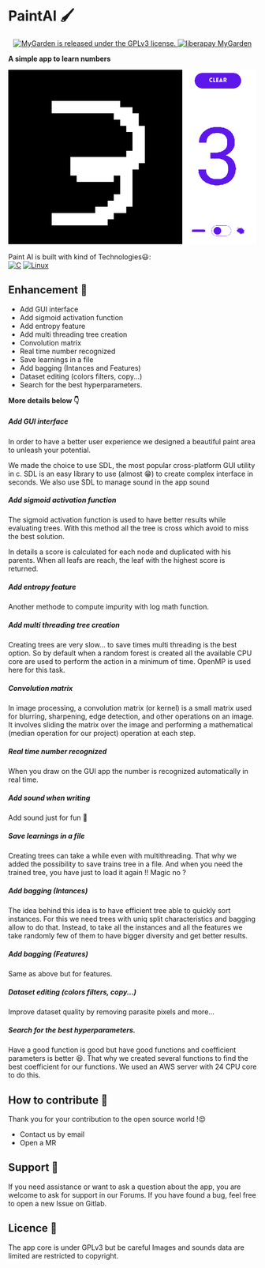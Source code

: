 # PaintAI 🖌️

[//]: # (To view this page with graphic comfort please follow this link:)
[//]: # (https://github.com/0xPierre/ClassificationTP)

<p align="center">
  <a href="https://gitlab.com/m9712/mygarden/-/blob/master/LICENSE">
    <img src="https://img.shields.io/badge/license-GPLv3-blue.svg?style=flat-square" alt="MyGarden is released under the GPLv3 license." />
  </a>
  <a href="https://liberapay.com/MyGarden/">
    <img src="https://img.shields.io/liberapay/gives/MyGarden.svg?logo=liberapay&style=flat-square" alt="liberapay MyGarden" />
  </a>

</p>


**A simple app to learn numbers**

![](./docs/img.png)

Paint AI is built with kind of Technologies😃:  
[![C](https://img.shields.io/badge/C-3178c6?style=for-the-badge&logo=c&labelColor=gray)](https://www.typescriptlang.org/)
[![Linux](https://img.shields.io/badge/Linux-DD0031?style=for-the-badge&logo=linux&labelColor=gray)](https://kernel.org)

## Enhancement 🚄

- Add GUI interface
- Add sigmoid activation function
- Add entropy feature
- Add multi threading tree creation
- Convolution matrix
- Real time number recognized
- Save learnings in a file
- Add bagging (Intances and Features)
- Dataset editing (colors filters, copy...)
- Search for the best hyperparameters.

**More details below 👇️**

##### Add GUI interface
In order to have a better user experience we designed a beautiful paint area to
unleash your potential.

We made the choice to use SDL, the most popular cross-platform GUI utility in c.
SDL is an easy library to use (almost 😁) to create complex interface in seconds.
We also use SDL to manage sound in the app sound

##### Add sigmoid activation function
The sigmoid activation function is used to have better results while evaluating trees.
With this method all the tree is cross which avoid to miss the best solution.

In details a score is calculated for each node and duplicated with his parents.
When all leafs are reach, the leaf with the highest score is returned.

##### Add entropy feature
Another methode to compute impurity with log math function.

##### Add multi threading tree creation
Creating trees are very slow... to save times multi threading is the best option.
So by default when a random forest is created all the available CPU core are used to perform the action in a minimum of time.
OpenMP is used here for this task.

##### Convolution matrix
In image processing, a convolution matrix (or kernel) is a small matrix used for blurring,
sharpening, edge detection, and other operations on an image.
It involves sliding the matrix over the image and performing a mathematical (median operation for our project) operation at each step.

##### Real time number recognized
When you draw on the GUI app the number is recognized automatically in real time.

##### Add sound when writing
Add sound just for fun 🤣

##### Save learnings in a file
Creating trees can take a while even with multithreading. That why we added the possibility to save trains tree
in a file. And when you need the trained tree, you have just to load it again !!
Magic no ?

##### Add bagging (Intances)
The idea behind this idea is to have efficient tree able to quickly sort instances.
For this we need trees with uniq split characteristics and bagging allow to do that.
Instead, to take all the instances and all the features we take randomly few of them to have bigger diversity and get better results.

##### Add bagging (Features)

Same as above but for features.

##### Dataset editing (colors filters, copy...)
Improve dataset quality by removing parasite pixels and more...

##### Search for the best hyperparameters.
Have a good function is good but have good functions and coefficient parameters is better 😆.
That why we created several functions to find the best coefficient for our functions.
We used an AWS server with 24 CPU core to do this.

## How to contribute 🚀

Thank you for your contribution to the open source world !😍

- Contact us by email
- Open a MR

## Support 🛟

If you need assistance or want to ask a question about the app, you are welcome to ask for support in our
Forums.
If you have found a bug, feel free to open a new Issue on Gitlab.

## Licence 📜

The app core is under GPLv3 but be careful Images and sounds data are limited are restricted to
copyright.
